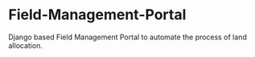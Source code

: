 # Field-Management-Portal
Django based Field Management Portal to automate the process of land allocation.
